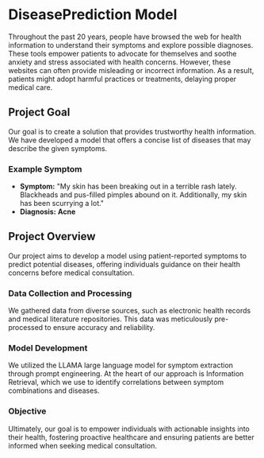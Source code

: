 # DiseasePrediction Model

Throughout the past 20 years, people have browsed the web for health information to understand their symptoms and explore possible diagnoses. These tools empower patients to advocate for themselves and soothe anxiety and stress associated with health concerns. However, these websites can often provide misleading or incorrect information. As a result, patients might adopt harmful practices or treatments, delaying proper medical care.

## Project Goal

Our goal is to create a solution that provides trustworthy health information. We have developed a model that offers a concise list of diseases that may describe the given symptoms. 

### Example Symptom

- **Symptom:** "My skin has been breaking out in a terrible rash lately. Blackheads and pus-filled pimples abound on it. Additionally, my skin has been scurrying a lot."
- **Diagnosis:** **Acne**

## Project Overview

Our project aims to develop a model using patient-reported symptoms to predict potential diseases, offering individuals guidance on their health concerns before medical consultation.

### Data Collection and Processing

We gathered data from diverse sources, such as electronic health records and medical literature repositories. This data was meticulously pre-processed to ensure accuracy and reliability.

### Model Development

We utilized the LLAMA large language model for symptom extraction through prompt engineering. At the heart of our approach is Information Retrieval, which we use to identify correlations between symptom combinations and diseases.

### Objective

Ultimately, our goal is to empower individuals with actionable insights into their health, fostering proactive healthcare and ensuring patients are better informed when seeking medical consultation.

